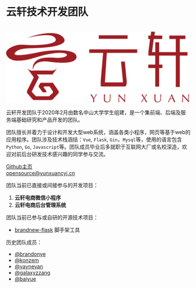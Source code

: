 # 云轩技术开发团队
<br/>

<img src="assets/logo.png" width = "500" alt="图片名称" />

云轩开发团队于2020年2月由数名中山大学学生组建，是一个集前端、后端及服务端基础研究和产品开发的团队。

团队擅长并着力于设计和开发大型web系统，涵盖各类小程序，网页等基于web的应用程序。团队涉及技术栈涵括：`Vue`, `Flask`, `Gin`，`Mysql`等，使用的语言包含`Python`, `Go`, `Javascript`等。团队成员毕业后多就职于互联网大厂或名校深造，欢迎对前后台研发技术感兴趣的同学参与交流。

[Github主页](https://github.com/Yunxuan-Develop)  
opensource@yunxuancyj.cn

团队当前已直接或间接参与的开发项目：
1. **云轩电商微信小程序**  
2. **云轩电商后台管理系统**

团队当前已参与或自研的开源技术项目：

- [brandnew-flask](https://github.com/ysyisyourbrother/brandnew-flask) 脚手架工具

历史团队成员：
- [@brandonye](https://github.com/ysyisyourbrother)
- [@konzem](https://github.com/KONZEM)
- [@vayneyan](https://github.com/VayneYan)
- [@galaxyzzang](https://github.com/galaxyzzang)
- [@baiyue](https://github.com/baiyue990121)

